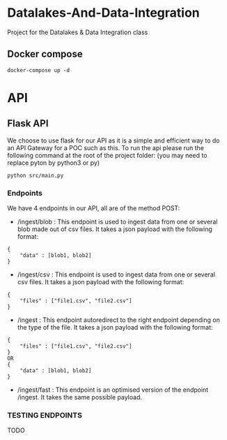 # Datalakes-And-Data-Integration
Project for the Datalakes &amp; Data Integration class

## Docker compose
```
docker-compose up -d
```

# API 

## Flask API 
We choose to use flask for our API as it is a simple and efficient way to do an API Gateway for a POC such as this.
To run the api please run the following command at the root of the project folder:
(you may need to replace pyton by python3 or py)
```
python src/main.py
```

### Endpoints
We have 4 endpoints in our API, all are of the method POST:
- /ingest/blob : This endpoint is used to ingest data from one or several blob made out of csv files. It takes a json payload with the following format:
```
{
    "data" : [blob1, blob2]
}
```
- /ingest/csv : This endpoint is used to ingest data from one or several csv files. It takes a json payload with the following format:
```
{
    "files" : ["file1.csv", "file2.csv"]
}
```
- /ingest : This endpoint autoredirect to the right endpoint depending on the type of the file. It takes a json payload with the following format:
```
{
    "files" : ["file1.csv", "file2.csv"]
}
OR
{
    "data" : [blob1, blob2]
}
```
- /ingest/fast : This endpoint is an optimised version of the endpoint /ingest. It takes the same possible payload.

### TESTING ENDPOINTS

TODO 